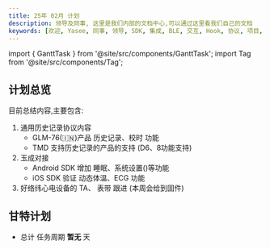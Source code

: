```yaml
---
title: 25年 02月 计划
description: 领导及同事, 这里是我们内部的文档中心,可以通过这里看我们自己的文档
keywords: [欢迎, Yasee, 同事, 领导, SDK, 集成, BLE, 交互, Hook, 协议, 项目, 计划, PM]
---
```


import { GanttTask } from '@site/src/components/GanttTask';
import Tag from '@site/src/components/Tag'; 



## 计划总览

目前总结内容,主要包含:
1. 通用历史记录协议内容
    - GLM-76(🇮🇳)产品 历史记录、校时 功能
    - TMD 支持历史记录的产品的支持 (D6、8功能支持)
2. 玉成对接
    - Android SDK 增加 睡眠、系统设置()等功能
    - iOS SDK 验证 动态体温、ECG 功能
3. 好络纬心电设备的 TA、 表带 跟进 (本周会给到固件)


<!-- ## 项目 进度 估算
![02月计划](/img/inner/calendar_25_02.png) -->


## 甘特计划
- 总计 任务周期 **暂无** 天
<GanttTask year={24} month={12} />


